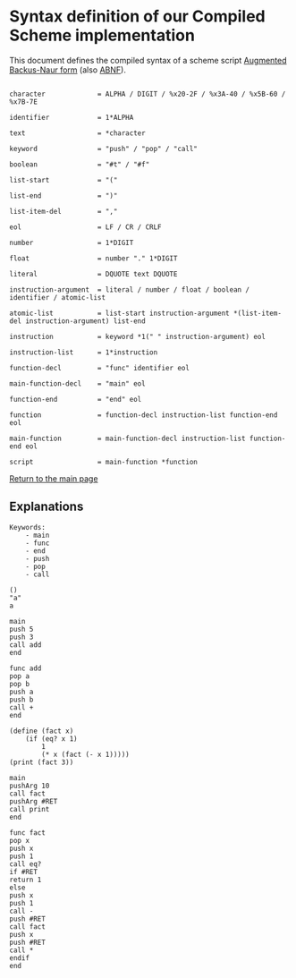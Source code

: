 # Syntax definition of our Compiled Scheme implementation

This document defines the compiled syntax of a scheme script [Augmented Backus-Naur form](https://en.wikipedia.org/wiki/Augmented_Backus%E2%80%93Naur_form) (also [ABNF](https://www.rfc-editor.org/rfc/rfc5234)).

```ABNF

character             = ALPHA / DIGIT / %x20-2F / %x3A-40 / %x5B-60 / %x7B-7E

identifier            = 1*ALPHA

text                  = *character

keyword               = "push" / "pop" / "call"

boolean               = "#t" / "#f"

list-start            = "("

list-end              = ")"

list-item-del         = ","

eol                   = LF / CR / CRLF

number                = 1*DIGIT 

float                 = number "." 1*DIGIT

literal               = DQUOTE text DQUOTE

instruction-argument  = literal / number / float / boolean / identifier / atomic-list

atomic-list           = list-start instruction-argument *(list-item-del instruction-argument) list-end

instruction           = keyword *1(" " instruction-argument) eol

instruction-list      = 1*instruction

function-decl         = "func" identifier eol

main-function-decl    = "main" eol

function-end          = "end" eol

function              = function-decl instruction-list function-end eol

main-function         = main-function-decl instruction-list function-end eol

script                = main-function *function

```

[Return to the main page](../README.md)

## Explanations

```
Keywords:
    - main
    - func
    - end
    - push
    - pop
    - call

()
"a"
a

main
push 5
push 3
call add
end

func add
pop a
pop b
push a
push b
call +
end

(define (fact x)
    (if (eq? x 1)
        1
        (* x (fact (- x 1)))))
(print (fact 3))

main
pushArg 10
call fact
pushArg #RET
call print
end

func fact
pop x
push x
push 1
call eq?
if #RET
return 1
else
push x
push 1
call -
push #RET
call fact
push x
push #RET
call *
endif
end
```